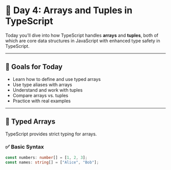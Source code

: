 # 📅 Day 4: Arrays and Tuples in TypeScript

Today you’ll dive into how TypeScript handles **arrays** and **tuples**, both of which are core data structures in JavaScript with enhanced type safety in TypeScript.

---

## 🎯 Goals for Today

- Learn how to define and use typed arrays
- Use type aliases with arrays
- Understand and work with tuples
- Compare arrays vs. tuples
- Practice with real examples

---

## 🧮 Typed Arrays

TypeScript provides strict typing for arrays.

### ✅ Basic Syntax

```ts
const numbers: number[] = [1, 2, 3];
const names: string[] = ["Alice", "Bob"];
